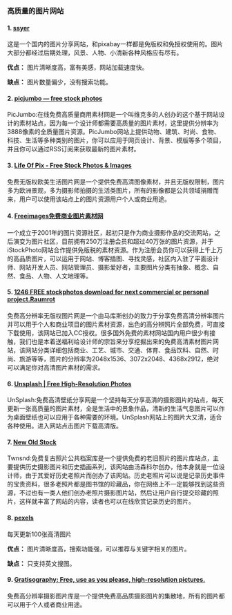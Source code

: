 ### 高质量的图片网站

#### 1. [ssyer](http://ssyer.com)

这是一个国内的图片分享网站，和pixabay一样都是免版权和免授权使用的。图片大部分都经过后期处理，风景、人物、小清新各种风格应有尽有。

**优点：**
图片清晰度高，富有美感，网站加载速度快。

**缺点：**
图片数量偏少，没有搜索功能。


#### 2. [picjumbo — free stock photos](https://picjumbo.com/)

​	PicJumbo:在线免费高质量商用素材网是一个叫维克多的人创办的这个基于网站设计的素材站点，因为每一个设计师都需要高质量的图片素材，这里提供分辨率为3888像素的全质量图片资源。PicJumbo网站上提供动物、建筑、时尚、食物、科技、生活等多种类别的图片，你可以应用于网页设计、背景、模版等多个项目，并且你可以通过RSS订阅来获取最新的图片素材。

#### 3. [Life Of Pix - Free Stock Photos & Images](http://www.lifeofpix.com/)

​	免费无版权欧美生活图片网是一个提供免费高清图像素材，并且无版权限制，图片多为欧洲景观，多为摄影师拍摄的生活类图片，所有的影像都是公共领域捐赠而来，用户可以使用该站点上的图片资源用户个人或商业用途。

#### 4. [Freeimages免费商业图片素材网](https://cn.freeimages.com/)

​	一个成立于2001年的图片资源社区，起初只是作为商业摄影作品的交流网站，之后演变为图片社区，目前拥有250万注册会员和超过40万张的图片资源，并于iStockPhoto网站合作提供免版税的素材资源。作为注册会员你可以获得上千上万的高品质图片，可以运用于网站、博客插图、寻找灵感，社区内入驻了平面设计师、网站开发人员、网站管理员、摄影爱好者，主要图片分类有抽象、概念、自然、食品、人物、人文地理等。 

#### 5.  [1246 FREE stockphotos download for next commercial or personal project.Raumrot](https://www.howtostartanllc.org/free-stock-photos/)

​	免费高分辨率无版权图片网是一个由马库斯创办的致力于分享免费高清分辨率图片并可以用于个人和商业项目的图片素材资源，出色的高分辨照片全部免费，可直接下载使用，该网站已加入CC授权。很多国外免费的素材网站国内用户很少有接触，我们也是本着送福利给设计师的宗旨来分享挖掘出来的免费高清素材图片网站，该网站分类详细包括商业、工艺、城市、交通、体育、食品饮料、自然、时尚、旅游等等，图片的分辨率为2048x1536、3072x2048、4368x2912，绝对可以满足你对高清图片素材的需求。

#### 6. [Unsplash | Free High-Resolution Photos](http://unsplash.com/)

​	UnSplash:免费高清壁纸分享网是一个坚持每天分享高清的摄影图片的站点，每天更新一张高质量的图片素材，全是生活中的景象作品，清新的生活气息图片可以作为桌面壁纸也可以应用于各种需要的环境。UnSplash网站上的图片大又清，适合各种使用。进入网站点击图片下载高清版。

####  7. [New Old Stock](http://nos.twnsnd.co/)

​	Twnsnd:免费复古照片公共档案库是一个提供免费的老旧照片的图片库站点，主要提供历史摄影图片和历史插画系列，该网站由汤森科尔创办，他本身就是一位设计师，由于其爱好历史老照片而创办了该网站。历史老照片可以说是记录历史事件的宝贵资料，很多老照片都是图书馆的珍藏品，你在网络上不一定能够找到这些资源，不过也有一类人他们创办老照片摄影图片站，然后让用户自行提交珍藏的照片，这样就丰富了网站的内容，读者也可以在线欣赏记录历史的图片。

 

#### 8. [pexels](http://pexels.com)

每天更新100张高清图片

**优点：**
图片清晰度高，搜索功能强，可以推荐与关键字相关的图片。

**缺点：**
只支持英文搜图。

 
#### 9. [Gratisography: Free, use as you please, high-resolution pictures.](http://www.gratisography.com/) 

免费高分辨率摄影图片库是一个提供免费高品质摄影图片的集散地，所有的图片都可以用于个人或者商业用途。